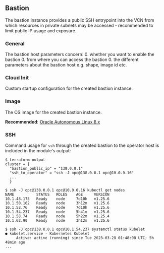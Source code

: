 ## Bastion

The bastion instance provides a public SSH entrypoint into the VCN from which resources in private subnets may be accessed - recommended to limit public IP usage and exposure.

### General

The bastion host parameters concern:
0. whether you want to enable the bastion
0. from where you can access the bastion
0. the different parameters about the bastion host e.g. shape, image id etc.

### Cloud Init

Custom startup configuration for the created bastion instance.

### Image

The OS image for the created bastion instance.

**Recommended:** [Oracle Autonomous Linux 8.x](https://docs.oracle.com/en-us/iaas/images/autonomous-linux-8x)

### SSH

Command usage for `ssh` through the created bastion to the operator host is included in the module's output:
```
$ terraform output
cluster = {
  "bastion_public_ip" = "138.0.0.1"
  "ssh_to_operator" = "ssh -J opc@138.0.0.1 opc@10.0.0.16"
  ...
  }

$ ssh -J opc@138.0.0.1 opc@10.0.0.16 kubectl get nodes
NAME          STATUS   ROLES    AGE     VERSION
10.1.48.175   Ready    node     7d10h   v1.25.6
10.1.50.102   Ready    node     3h12m   v1.25.6
10.1.52.76    Ready    node     7d10h   v1.25.6
10.1.54.237   Ready    node     5h41m   v1.25.6
10.1.58.74    Ready    node     5h22m   v1.25.4
10.1.62.90    Ready    node     3h12m   v1.25.6

$ ssh -J opc@138.0.0.1 opc@10.1.54.237 systemctl status kubelet
● kubelet.service - Kubernetes Kubelet
     Active: active (running) since Tue 2023-03-28 01:48:08 UTC; 5h 48min ago
...
```
